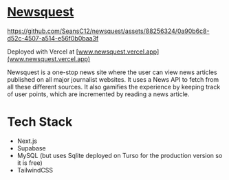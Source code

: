# [Newsquest](https://newsquest.vercel.app/)

https://github.com/SeansC12/newsquest/assets/88256324/0a90b6c8-d52c-4507-a514-e56f0b0baa3f

Deployed with Vercel at [www.newsquest.vercel.app](www.newsquest.vercel.app)

Newsquest is a one-stop news site where the user can view news articles published on all major journalist websites. It uses a News API to fetch from all these different sources. It also gamifies the experience by keeping track of user points, which are incremented by reading a news article.

# Tech Stack
- Next.js
- Supabase
- MySQL (but uses Sqlite deployed on Turso for the production version so it is free)
- TailwindCSS
